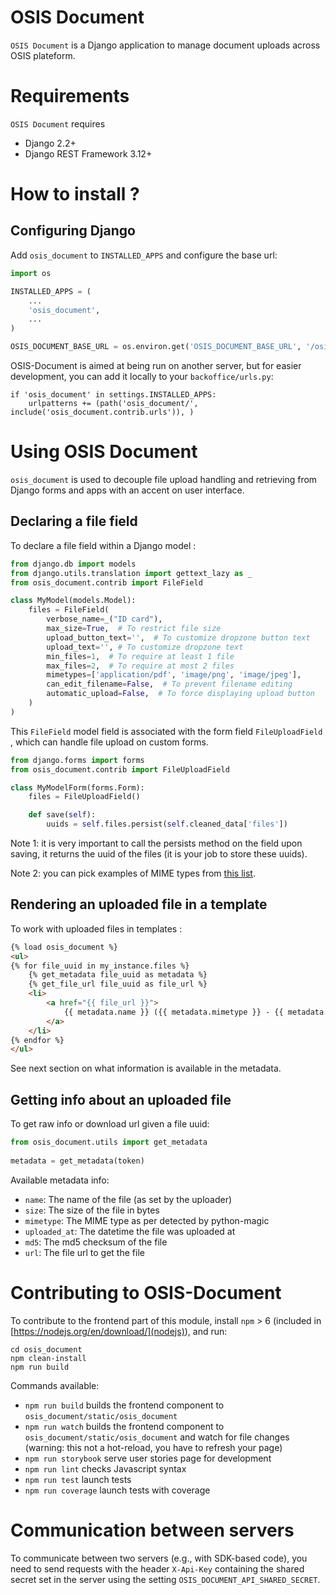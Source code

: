 # OSIS Document

`OSIS Document` is a Django application to manage document uploads across OSIS plateform.

# Requirements

`OSIS Document` requires

- Django 2.2+
- Django REST Framework 3.12+


# How to install ?

## Configuring Django

Add `osis_document` to `INSTALLED_APPS` and configure the base url:

```python
import os

INSTALLED_APPS = (
    ...
    'osis_document',
    ...
)

OSIS_DOCUMENT_BASE_URL = os.environ.get('OSIS_DOCUMENT_BASE_URL', '/osis-document/')
```

OSIS-Document is aimed at being run on another server, but for easier development, you can add it
locally to your `backoffice/urls.py`:
```
if 'osis_document' in settings.INSTALLED_APPS:
    urlpatterns += (path('osis_document/', include('osis_document.contrib.urls')), )
```

# Using OSIS Document

`osis_document` is used to decouple file upload handling and retrieving from Django forms and apps with an accent on user interface.

## Declaring a file field

To declare a file field within a Django model :

```python
from django.db import models
from django.utils.translation import gettext_lazy as _
from osis_document.contrib import FileField

class MyModel(models.Model):
    files = FileField(
        verbose_name=_("ID card"),
        max_size=True,  # To restrict file size
        upload_button_text='',  # To customize dropzone button text
        upload_text='', # To customize dropzone text
        min_files=1,  # To require at least 1 file
        max_files=2,  # To require at most 2 files
        mimetypes=['application/pdf', 'image/png', 'image/jpeg'],
        can_edit_filename=False,  # To prevent filename editing
        automatic_upload=False,  # To force displaying upload button
    )
)
```

This `FileField` model field is associated with the form field `FileUploadField` , which can handle file upload on custom forms.

```python
from django.forms import forms
from osis_document.contrib import FileUploadField

class MyModelForm(forms.Form):
    files = FileUploadField()

    def save(self):
        uuids = self.files.persist(self.cleaned_data['files'])
```

Note 1: it is very important to call the persists method on the field upon saving, it returns the uuid of the files (it is your job to store these uuids).

Note 2: you can pick examples of MIME types from [this list](<https://developer.mozilla.org/fr/docs/Web/HTTP/Basics_of_HTTP/MIME_types/Common_types>).

## Rendering an uploaded file in a template

To work with uploaded files in templates :

```html
{% load osis_document %}
<ul>
{% for file_uuid in my_instance.files %}
    {% get_metadata file_uuid as metadata %}
    {% get_file_url file_uuid as file_url %}
    <li>
        <a href="{{ file_url }}">
            {{ metadata.name }} ({{ metadata.mimetype }} - {{ metadata.size|filesizeformat }})
        </a>
    </li>
{% endfor %}
</ul>
```

See next section on what information is available in the metadata.

## Getting info about an uploaded file

To get raw info or download url given a file uuid:

```python
from osis_document.utils import get_metadata
 
metadata = get_metadata(token)
```

Available metadata info:

- `name`: The name of the file (as set by the uploader)
- `size`: The size of the file in bytes
- `mimetype`: The MIME type as per detected by python-magic
- `uploaded_at`: The datetime the file was uploaded at
- `md5`: The md5 checksum of the file
- `url`: The file url to get the file


# Contributing to OSIS-Document

To contribute to the frontend part of this module, install `npm` > 6 (included in [https://nodejs.org/en/download/](nodejs)), and run:
```console
cd osis_document
npm clean-install
npm run build
```

Commands available:
 - `npm run build` builds the frontend component to `osis_document/static/osis_document`
 - `npm run watch` builds the frontend component to `osis_document/static/osis_document` and watch for file changes (warning: this not a hot-reload, you have to refresh your page)
 - `npm run storybook` serve user stories page for development
 - `npm run lint` checks Javascript syntax
 - `npm run test` launch tests
 - `npm run coverage` launch tests with coverage

# Communication between servers

To communicate between two servers (e.g., with SDK-based code), you need to send requests with the header `X-Api-Key`
containing the shared secret set in the server using the setting `OSIS_DOCUMENT_API_SHARED_SECRET`. 
